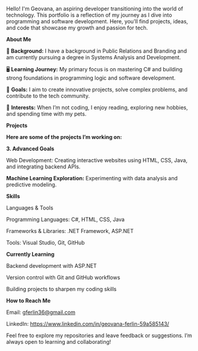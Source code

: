 

Hello! I'm Geovana, an aspiring developer transitioning into the world of technology. This portfolio is a reflection of my journey as I dive into programming and software development. Here, you'll find projects, ideas, and code that showcase my growth and passion for tech.

**About Me**

**🌟 Background:** I have a background in Public Relations and Branding and am currently pursuing a degree in Systems Analysis and Development.

🖥️ **Learning Journey:** My primary focus is on mastering C# and building strong foundations in programming logic and software development.

🎯 **Goals:** I aim to create innovative projects, solve complex problems, and contribute to the tech community.

🌱 **Interests:** When I’m not coding, I enjoy reading, exploring new hobbies, and spending time with my pets.

**Projects**

**Here are some of the projects I’m working on:**


**3. Advanced Goals**

Web Development: Creating interactive websites using HTML, CSS, Java, and integrating backend APIs.

**Machine Learning Exploration:** Experimenting with data analysis and predictive modeling.

**Skills**

Languages & Tools

Programming Languages: C#, HTML, CSS, Java

Frameworks & Libraries: .NET Framework, ASP.NET

Tools: Visual Studio, Git, GitHub

**Currently Learning**

Backend development with ASP.NET

Version control with Git and GitHub workflows

Building projects to sharpen my coding skills

**How to Reach Me**

Email: gferlin36@gmail.com

LinkedIn: https://www.linkedin.com/in/geovana-ferlin-59a585143/


Feel free to explore my repositories and leave feedback or suggestions. I’m always open to learning and collaborating!
